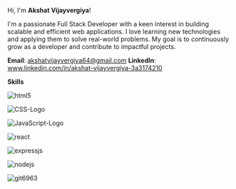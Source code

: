 Hi, I'm **Akshat Vijayvergiya**!

I'm a passionate Full Stack Developer with a keen interest in building scalable and efficient web applications. I love learning new technologies and applying them to solve real-world problems. My goal is to continuously grow as a developer and contribute to impactful projects.

**Email**: akshatvijayvergiya64@gmail.com
**LinkedIn**: www.linkedin.com/in/akshat-vijayvergiya-3a3174210

**Skills**

![html5](https://github.com/Avv-2301/Avv-2301/assets/126230437/7d7c3672-ac72-435f-b62a-8b57e51fb64c)

![CSS-Logo](https://github.com/Avv-2301/Avv-2301/assets/126230437/46d6a39a-1b4e-4bed-8bd6-6b7f4aba81c1)

![JavaScript-Logo](https://github.com/Avv-2301/Avv-2301/assets/126230437/d1c75114-a94b-4abb-9046-a301cbb29017)

![react](https://github.com/Avv-2301/Avv-2301/assets/126230437/8df044ee-8976-4ada-a9f4-766f735ada92)

![expressjs](https://github.com/Avv-2301/Avv-2301/assets/126230437/bc23c7c6-2650-481c-9300-dae528020812)

![nodejs](https://github.com/Avv-2301/Avv-2301/assets/126230437/61ea58d7-419e-4876-bf4f-bd4d03b73621)

![git6963](https://github.com/Avv-2301/Avv-2301/assets/126230437/6d7d2d41-25d9-463c-b540-1df8beb06839)




<!---
Avv-2301/Avv-2301 is a ✨ special ✨ repository because its `README.md` (this file) appears on your GitHub profile.
You can click the Preview link to take a look at your changes.
--->
